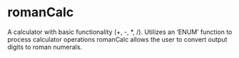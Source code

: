 # romanCalc

A calculator with basic functionality (+, -, *, /).
Utilizes an ‘ENUM’ function to process calculator operations
romanCalc allows the user to convert output digits to roman numerals. 

